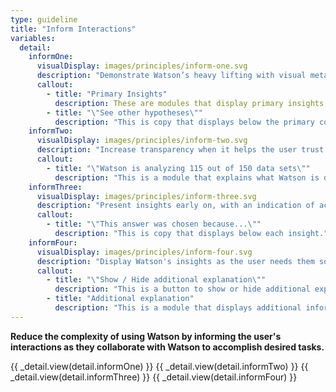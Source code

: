 ```yaml
---
type: guideline
title: "Inform Interactions"
variables:
  detail:
    informOne:
      visualDisplay: images/principles/inform-one.svg
      description: "Demonstrate Watson’s heavy lifting with visual metaphors and indications of the actions Watson takes."
      callout:
        - title: "Primary Insights"
          description: These are modules that display primary insights.
        - title: "\"See other hypotheses\""
          description: "This is copy that displays below the primary content."
    informTwo:
      visualDisplay: images/principles/inform-two.svg
      description: "Increase transparency when it helps the user trust the accuracy of the insights Watson returns."
      callout:
        - title: "\"Watson is analyzing 115 out of 150 data sets\""
          description: "This is a module that explains what Watson is doing."
    informThree: 
      visualDisplay: images/principles/inform-three.svg
      description: "Present insights early on, with an indication of accuracy or obscurity."
      callout:
        - title: "\"This answer was chosen because...\""
          description: "This is copy that displays below each insight."
    informFour:
      visualDisplay: images/principles/inform-four.svg
      description: "Display Watson's insights as the user needs them so that interfaces aren't cluttered or overwhelming."
      callout:
        - title: "\"Show / Hide additional explanation\""
          description: "This is a button to show or hide additional explanation."
        - title: "Additional explanation"
          description: "This is a module that displays additional information."
---
```

**Reduce the complexity of using Watson by informing the user's interactions as they collaborate with Watson to accomplish desired tasks.**

{{ _detail.view(detail.informOne) }}
{{ _detail.view(detail.informTwo) }}
{{ _detail.view(detail.informThree) }}
{{ _detail.view(detail.informFour) }}
